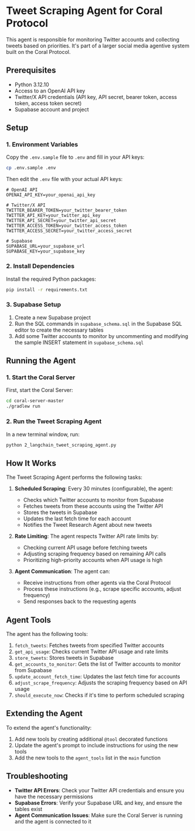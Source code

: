 # Tweet Scraping Agent for Coral Protocol

This agent is responsible for monitoring Twitter accounts and collecting tweets based on priorities. It's part of a larger social media agentive system built on the Coral Protocol.

## Prerequisites

- Python 3.12.10
- Access to an OpenAI API key
- Twitter/X API credentials (API key, API secret, bearer token, access token, access token secret)
- Supabase account and project

## Setup

### 1. Environment Variables

Copy the `.env.sample` file to `.env` and fill in your API keys:

```bash
cp .env.sample .env
```

Then edit the `.env` file with your actual API keys:

```
# OpenAI API
OPENAI_API_KEY=your_openai_api_key

# Twitter/X API
TWITTER_BEARER_TOKEN=your_twitter_bearer_token
TWITTER_API_KEY=your_twitter_api_key
TWITTER_API_SECRET=your_twitter_api_secret
TWITTER_ACCESS_TOKEN=your_twitter_access_token
TWITTER_ACCESS_SECRET=your_twitter_access_secret

# Supabase
SUPABASE_URL=your_supabase_url
SUPABASE_KEY=your_supabase_key
```

### 2. Install Dependencies

Install the required Python packages:

```bash
pip install -r requirements.txt
```

### 3. Supabase Setup

1. Create a new Supabase project
2. Run the SQL commands in `supabase_schema.sql` in the Supabase SQL editor to create the necessary tables
3. Add some Twitter accounts to monitor by uncommenting and modifying the sample INSERT statement in `supabase_schema.sql`

## Running the Agent

### 1. Start the Coral Server

First, start the Coral Server:

```bash
cd coral-server-master
./gradlew run
```

### 2. Run the Tweet Scraping Agent

In a new terminal window, run:

```bash
python 2_langchain_tweet_scraping_agent.py
```

## How It Works

The Tweet Scraping Agent performs the following tasks:

1. **Scheduled Scraping**: Every 30 minutes (configurable), the agent:
   - Checks which Twitter accounts to monitor from Supabase
   - Fetches tweets from these accounts using the Twitter API
   - Stores the tweets in Supabase
   - Updates the last fetch time for each account
   - Notifies the Tweet Research Agent about new tweets

2. **Rate Limiting**: The agent respects Twitter API rate limits by:
   - Checking current API usage before fetching tweets
   - Adjusting scraping frequency based on remaining API calls
   - Prioritizing high-priority accounts when API usage is high

3. **Agent Communication**: The agent can:
   - Receive instructions from other agents via the Coral Protocol
   - Process these instructions (e.g., scrape specific accounts, adjust frequency)
   - Send responses back to the requesting agents

## Agent Tools

The agent has the following tools:

1. `fetch_tweets`: Fetches tweets from specified Twitter accounts
2. `get_api_usage`: Checks current Twitter API usage and rate limits
3. `store_tweets`: Stores tweets in Supabase
4. `get_accounts_to_monitor`: Gets the list of Twitter accounts to monitor from Supabase
5. `update_account_fetch_time`: Updates the last fetch time for accounts
6. `adjust_scrape_frequency`: Adjusts the scraping frequency based on API usage
7. `should_execute_now`: Checks if it's time to perform scheduled scraping

## Extending the Agent

To extend the agent's functionality:

1. Add new tools by creating additional `@tool` decorated functions
2. Update the agent's prompt to include instructions for using the new tools
3. Add the new tools to the `agent_tools` list in the `main` function

## Troubleshooting

- **Twitter API Errors**: Check your Twitter API credentials and ensure you have the necessary permissions
- **Supabase Errors**: Verify your Supabase URL and key, and ensure the tables exist
- **Agent Communication Issues**: Make sure the Coral Server is running and the agent is connected to it
